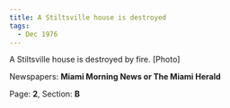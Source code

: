 ```yaml
---  
title: A Stiltsville house is destroyed  
tags:  
  - Dec 1976  
---  
```

  
A Stiltsville house is destroyed by fire. [Photo]  
  
Newspapers: **Miami Morning News or The Miami Herald**  
  
Page: **2**, Section: **B** 
